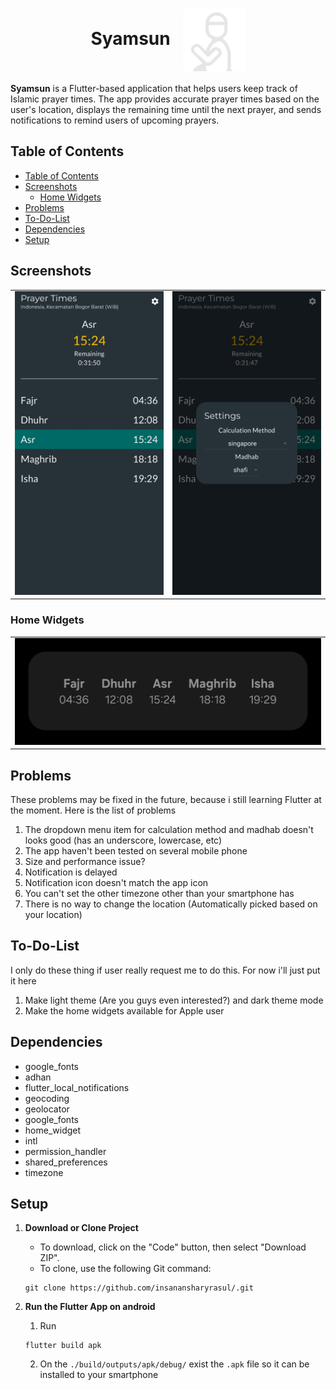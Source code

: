 <h1 align="center">Syamsun&nbsp;&nbsp;
    <img src="assets/icon/drawing2.svg" style="height: 100px" align="center">
</h1>

**Syamsun** is a Flutter-based application that helps users keep track of Islamic prayer times. The app provides accurate prayer times based on the user's location, displays the remaining time until the next prayer, and sends notifications to remind users of upcoming prayers.

## Table of Contents
- [Table of Contents](#table-of-contents)
- [Screenshots](#screenshots)
  - [Home Widgets](#home-widgets)
- [Problems](#problems)
- [To-Do-List](#to-do-list)
- [Dependencies](#dependencies)
- [Setup](#setup)

## Screenshots
<table>
    <tbody>
        <tr>
            <td><img src="assets/screenshots/ss1.png"></td>
            <td><img src="assets/screenshots/ss2.png"></td>
        </tr>
    </tbody>
</table>

### Home Widgets

<table>
    <tbody>
            <td><img src="assets/screenshots/ss3.png"></td>
    </tbody>
</table>


## Problems 

These problems may be fixed in the future, because i still learning Flutter at the moment. Here is the list of problems

1. The dropdown menu item for calculation method and madhab doesn't looks good (has an underscore, lowercase, etc)
2. The app haven't been tested on several mobile phone
3. Size and performance issue?
4. Notification is delayed
5. Notification icon doesn't match the app icon
6. You can't set the other timezone other than your smartphone has
7. There is no way to change the location (Automatically picked based on your location)

## To-Do-List

I only do these thing if user really request me to do this. For now i'll just put it here
1. Make light theme (Are you guys even interested?) and dark theme mode
2. Make the home widgets available for Apple user

## Dependencies

- google_fonts
- adhan
- flutter_local_notifications
- geocoding
- geolocator
- google_fonts
- home_widget
- intl
- permission_handler
- shared_preferences
- timezone


## Setup

1. **Download or Clone Project**
   - To download, click on the "Code" button, then select "Download ZIP".
   - To clone, use the following Git command: 
   ```
   git clone https://github.com/insanansharyrasul/.git
   ```

1. **Run the Flutter App on android**
    1. Run 
    ```
    flutter build apk
    ```
    2. On the `./build/outputs/apk/debug/` exist the `.apk` file so it can be installed to your smartphone
